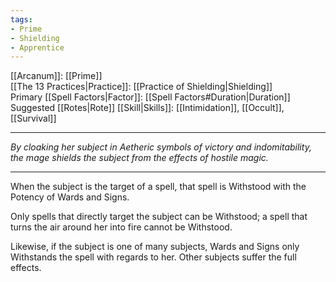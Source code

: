 ```yaml
---
tags:
- Prime
- Shielding
- Apprentice
---
```


[[Arcanum]]: [[Prime]]\
[[The 13 Practices|Practice]]: [[Practice of Shielding|Shielding]]\
Primary [[Spell Factors|Factor]]: [[Spell Factors#Duration|Duration]]\
Suggested [[Rotes|Rote]] [[Skill|Skills]]: [[Intimidation]], [[Occult]], [[Survival]]

---

_By cloaking her subject in Aetheric symbols of victory and indomitability, the mage shields the subject from the effects of hostile magic._

---

When the subject is the target of a spell, that spell is Withstood with the Potency of Wards and Signs.

Only spells that directly target the subject can be Withstood; a spell that turns the air around her into fire cannot be Withstood.

Likewise, if the subject is one of many subjects, Wards and Signs only Withstands the spell with regards to her. Other subjects suffer the full effects.